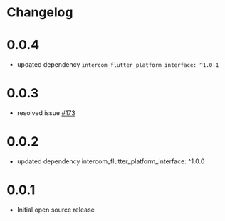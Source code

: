 # Changelog

# 0.0.4

- updated dependency `intercom_flutter_platform_interface: ^1.0.1`

# 0.0.3

- resolved issue [#173](https://github.com/v3rm0n/intercom_flutter/issues/173)

# 0.0.2

- updated dependency intercom_flutter_platform_interface: ^1.0.0

# 0.0.1

- Initial open source release
